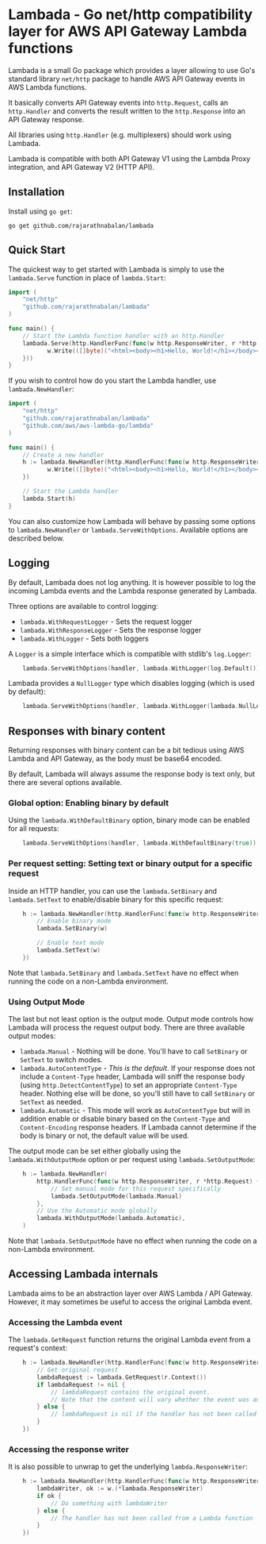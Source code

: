 # Lambada - Go net/http compatibility layer for AWS API Gateway Lambda functions

Lambada is a small Go package which provides a layer allowing to use Go's standard library `net/http` package to
handle AWS API Gateway events in AWS Lambda functions.

It basically converts API Gateway events into `http.Request`, calls an `http.Handler` and converts the result written
to the `http.Response` into an API Gateway response.

All libraries using `http.Handler` (e.g. multiplexers) should work using Lambada.

Lambada is compatible with both API Gateway V1 using the Lambda Proxy integration, and API Gateway V2 (HTTP API).

## Installation

Install using `go get`:

```
go get github.com/rajarathnabalan/lambada
```

## Quick Start

The quickest way to get started with Lambada is simply to use the `lambada.Serve` function in place of `lambda.Start`:

```go
import (
    "net/http"
    "github.com/rajarathnabalan/lambada"
)

func main() {
    // Start the Lambda function handler with an http.Handler
    lambada.Serve(http.HandlerFunc(func(w http.ResponseWriter, r *http.Request) {
	       w.Write(([]byte)("<html><body><h1>Hello, World!</h1></body></html>"))
    }))
}
```

If you wish to control how do you start the Lambda handler, use `lambada.NewHandler`:

```go
import (
    "net/http"
    "github.com/rajarathnabalan/lambada"
    "github.com/aws/aws-lambda-go/lambda"
)

func main() {
    // Create a new handler
    h := lambada.NewHandler(http.HandlerFunc(func(w http.ResponseWriter, r *http.Request) {
	       w.Write(([]byte)("<html><body><h1>Hello, World!</h1></body></html>"))
    })

    // Start the Lambda handler
    lambda.Start(h)
}
```

You can also customize how Lambada will behave by passing some options to `lambada.NewHandler` or
`lambada.ServeWithOptions`. Available options are described below.

## Logging

By default, Lambada does not log anything. It is however possible to log the incoming Lambda events and the Lambda
response generated by Lambada.

Three options are available to control logging:

* `lambada.WithRequestLogger` - Sets the request logger
* `lambada.WithResponseLogger` - Sets the response logger
* `lambada.WithLogger` - Sets both loggers

A `Logger` is a simple interface which is compatible with stdlib's `log.Logger`:

```go
    lambada.ServeWithOptions(handler, lambada.WithLogger(log.Default()))
```

Lambada provides a `NullLogger` type which disables logging (which is used by default):

```go
    lambada.ServeWithOptions(handler, lambada.WithLogger(lambada.NullLogger{}))
```

## Responses with binary content

Returning responses with binary content can be a bit tedious using AWS Lambda and API Gateway, as the body must be
base64 encoded.

By default, Lambada will always assume the response body is text only, but there are several options available.

### Global option: Enabling binary by default

Using the `lambada.WithDefaultBinary` option, binary mode can be enabled for all requests:

```go
    lambada.ServeWithOptions(handler, lambada.WithDefaultBinary(true))
```

### Per request setting: Setting text or binary output for a specific request

Inside an HTTP handler, you can use the `lambada.SetBinary` and `lambada.SetText` to enable/disable binary for this
specific request:

```go
    h := lambada.NewHandler(http.HandlerFunc(func(w http.ResponseWriter, r *http.Request) {
        // Enable binary mode
        lambada.SetBinary(w)

        // Enable text mode
        lambada.SetText(w)
    })
```

Note that `lambada.SetBinary` and `lambada.SetText` have no effect when running the code on a non-Lambda environment.

### Using Output Mode

The last but not least option is the output mode. Output mode controls how Lambada will process the request output body.
There are three available output modes:

* `lambada.Manual` - Nothing will be done. You'll have to call `SetBinary` or `SetText` to switch modes.
* `lambada.AutoContentType` - *This is the default*. If your response does not include a `Content-Type` header, Lambada
  will sniff the response body (using `http.DetectContentType`) to set an appropriate `Content-Type` header.
  Nothing else will be done, so you'll still have to call `SetBinary` or `SetText` as needed.
* `lambada.Automatic` - This mode will work as `AutoContentType` but will in addition enable or disable binary based on
  the `Content-Type` and `Content-Encoding` response headers.
  If Lambada cannot determine if the body is binary or not, the default value will be used.

The output mode can be set either globally using the `lambada.WithOutputMode` option or per request using
`lambada.SetOutputMode`:

```go
    h := lambada.NewHandler(
        http.HandlerFunc(func(w http.ResponseWriter, r *http.Request) {
            // Set manual mode for this request specifically
            lambada.SetOutputMode(lambada.Manual)
        },
        // Use the Automatic mode globally
        lambada.WithOutputMode(lambada.Automatic),
    )
```

Note that `lambada.SetOutputMode` have no effect when running the code on a non-Lambda environment.

## Accessing Lambada internals

Lambada aims to be an abstraction layer over AWS Lambda / API Gateway. However, it may sometimes be useful to access
the original Lambda event.

### Accessing the Lambda event

The `lambada.GetRequest` function returns the original Lambda event from a request's context:

```go
    h := lambada.NewHandler(http.HandlerFunc(func(w http.ResponseWriter, r *http.Request) {
        // Get original request
        lambdaRequest := lambada.GetRequest(r.Context())
        if lambdaRequest != nil {
            // lambdaRequest contains the original event.
            // Note that the content will vary whether the event was an API Gateway v1 or v2 event.
        } else {
            // lambdaRequest is nil if the handler has not been called from a Lambda function
        }
    })
```

### Accessing the response writer

It is also possible to unwrap to get the underlying `lambda.ResponseWriter`:

```go
    h := lambada.NewHandler(http.HandlerFunc(func(w http.ResponseWriter, r *http.Request) {
        lambdaWriter, ok := w.(*lambada.ResponseWriter)
        if ok {
            // Do something with lambdaWriter
        } else {
            // The handler has not been called from a Lambda function
        }
    })
```
